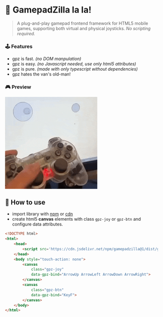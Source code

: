 # :t-rex: GamepadZilla la la!

> A plug-and-play gamepad frontend framework for HTML5 mobile games, supporting both virtual and physical joysticks. _No scripting required._

### :joystick: Features

 * gpz is fast. _(no DOM manpulation)_
 * gpz is easy. _(no Javascript needed, use only html5 attributes)_
 * gpz is pure. _(made with only typescript without dependencies)_
 * gpz hates the van's old-man! <!-- punkzilla reference -->

### :video_game: Preview

![virtual gamepad](https://raw.githubusercontent.com/RodrigoDornelles/RodrigoDornelles/master/media/gamepadzilla-1-0-1.gif)

## :minibus: How to use

 * import library with [npm](https://www.npmjs.com/package/gamepadzilla) or [cdn](https://www.jsdelivr.com/package/npm/gamepadzilla)
 * create html5 **canvas** elements with class `gpz-joy` or `gpz-btn` and configure data attributes.

```html
<!DOCTYPE html>
<html>
    <head>
        <script src='https://cdn.jsdelivr.net/npm/gamepadzilla@1/dist/gamepadzilla.js'></script>
    </head>
    <body style="touch-action: none">
        <canvas
            class="gpz-joy"
            data-gpz-bind="ArrowUp ArrowLeft ArrowDown ArrowRight">
        </canvas>
        <canvas
            class="gpz-btn"
            data-gpz-bind="KeyF">
        </canvas>
    </body>
</html>
```
